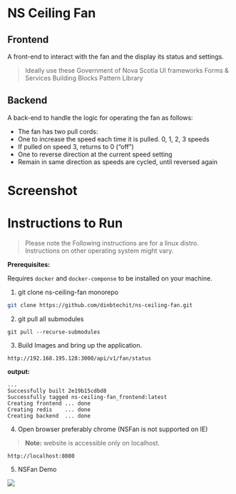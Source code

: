 # NS Ceiling Fan

## Frontend
A front-end to interact with the fan and the display its status and settings.
> Ideally use these Government of Nova Scotia UI frameworks
Forms & Services Building Blocks
Pattern Library

## Backend
A back-end to handle the logic for operating the fan as follows:
- The fan has two pull cords:
- One to increase the speed each time it is pulled.
0, 1, 2, 3 speeds
- If pulled on speed 3, returns to 0 (“off”)
- One to reverse direction at the current speed setting
- Remain in same direction as speeds are cycled, until reversed again

# Screenshot



# Instructions to Run
> Please note the Following instructions are for a linux distro.
> Instructions on other operating system might vary.

**Prerequisites:**

Requires `docker` and `docker-componse` to be installed on your machine.


1. git clone ns-ceiling-fan monorepo
```bash
git clone https://github.com/dinbtechit/ns-ceiling-fan.git
```
2. git pull all submodules
```
git pull --recurse-submodules
```
3. Build Images and bring up the application.
```
http://192.168.195.128:3000/api/v1/fan/status
```
**output:**
```
...
Successfully built 2e19b15cdbd8
Successfully tagged ns-ceiling-fan_frontend:latest
Creating frontend ... done
Creating redis    ... done
Creating backend  ... done

```

4. Open browser preferably chrome (NSFan is not supported on IE)

> **Note:** website is accessible only on localhost.
```
http://localhost:8080
```

5. NSFan Demo

![](/u1/code/personal/novascotia/ns-ceiling-fan/readme/demo.gif)
